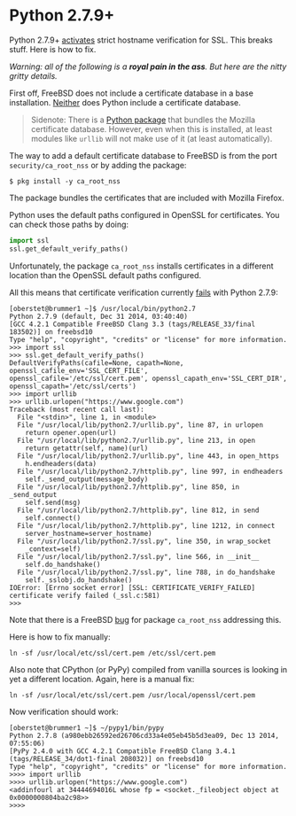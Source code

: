 # Python 2.7.9+

Python 2.7.9+ [activates](http://legacy.python.org/dev/peps/pep-0476/) strict hostname verification for SSL. This breaks stuff. Here is how to fix.

*Warning: all of the following is a **royal pain in the ass**. But here are the nitty gritty details.*

First off, FreeBSD does not include a certificate database in a base installation. [Neither](http://bugs.python.org/issue13655) does Python include a certificate database.

> Sidenote: There is a [Python package](https://github.com/certifi/python-certifi) that bundles the Mozilla certificate database. However, even when this is installed, at least modules like `urllib` will not make use of it (at least automatically).

The way to add a default certificate database to FreeBSD is from the port `security/ca_root_nss` or by adding the package:

```console
$ pkg install -y ca_root_nss
```

The package bundles the certificates that are included with Mozilla Firefox.

Python uses the default paths configured in OpenSSL for certificates. You can check those paths by doing:

```python
import ssl
ssl.get_default_verify_paths()
```

Unfortunately, the package `ca_root_nss` installs certificates in a different location than the OpenSSL default paths configured.

All this means that certificate verification currently [fails](http://unix.stackexchange.com/questions/176294/what-should-i-do-about-python-2-7-9-not-looking-for-ssl-certificates-in-the-righ) with Python 2.7.9:

```console
[oberstet@brummer1 ~]$ /usr/local/bin/python2.7
Python 2.7.9 (default, Dec 31 2014, 03:40:40)
[GCC 4.2.1 Compatible FreeBSD Clang 3.3 (tags/RELEASE_33/final 183502)] on freebsd10
Type "help", "copyright", "credits" or "license" for more information.
>>> import ssl
>>> ssl.get_default_verify_paths()
DefaultVerifyPaths(cafile=None, capath=None, openssl_cafile_env='SSL_CERT_FILE', openssl_cafile='/etc/ssl/cert.pem', openssl_capath_env='SSL_CERT_DIR', openssl_capath='/etc/ssl/certs')
>>> import urllib
>>> urllib.urlopen("https://www.google.com")
Traceback (most recent call last):
  File "<stdin>", line 1, in <module>
  File "/usr/local/lib/python2.7/urllib.py", line 87, in urlopen
    return opener.open(url)
  File "/usr/local/lib/python2.7/urllib.py", line 213, in open
    return getattr(self, name)(url)
  File "/usr/local/lib/python2.7/urllib.py", line 443, in open_https
    h.endheaders(data)
  File "/usr/local/lib/python2.7/httplib.py", line 997, in endheaders
    self._send_output(message_body)
  File "/usr/local/lib/python2.7/httplib.py", line 850, in _send_output
    self.send(msg)
  File "/usr/local/lib/python2.7/httplib.py", line 812, in send
    self.connect()
  File "/usr/local/lib/python2.7/httplib.py", line 1212, in connect
    server_hostname=server_hostname)
  File "/usr/local/lib/python2.7/ssl.py", line 350, in wrap_socket
    _context=self)
  File "/usr/local/lib/python2.7/ssl.py", line 566, in __init__
    self.do_handshake()
  File "/usr/local/lib/python2.7/ssl.py", line 788, in do_handshake
    self._sslobj.do_handshake()
IOError: [Errno socket error] [SSL: CERTIFICATE_VERIFY_FAILED] certificate verify failed (_ssl.c:581)
>>>
```

Note that there is a FreeBSD [bug](https://bugs.freebsd.org/bugzilla/show_bug.cgi?id=196431) for package `ca_root_nss` addressing this.

Here is how to fix manually:

```console
ln -sf /usr/local/etc/ssl/cert.pem /etc/ssl/cert.pem
```

Also note that CPython (or PyPy) compiled from vanilla sources is looking in yet a different location. Again, here is a manual fix:

```console
ln -sf /usr/local/etc/ssl/cert.pem /usr/local/openssl/cert.pem
```

Now verification should work:

```console
[oberstet@brummer1 ~]$ ~/pypy1/bin/pypy
Python 2.7.8 (a980ebb26592ed26706cd33a4e05eb45b5d3ea09, Dec 13 2014, 07:55:06)
[PyPy 2.4.0 with GCC 4.2.1 Compatible FreeBSD Clang 3.4.1 (tags/RELEASE_34/dot1-final 208032)] on freebsd10
Type "help", "copyright", "credits" or "license" for more information.
>>>> import urllib
>>>> urllib.urlopen("https://www.google.com")
<addinfourl at 34444694016L whose fp = <socket._fileobject object at 0x0000000804ba2c98>>
>>>>
```
